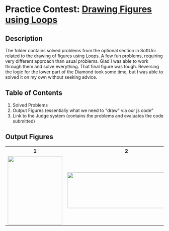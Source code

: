 # Practice Contest: <a href="https://judge.softuni.org/Contests/1851/Drawing-Figures-with-Loops-More-Exercises">Drawing Figures using Loops</a> <br>

## Description <br>
The folder contains solved problems from the optional section in SoftUni related to the drawing of figures using Loops. A few fun problems, requiring very different approach than usual problems. Glad I was able to work through them and solve everything. That final figure was tough. Reversing the logic for the lower part of the Diamond took some time, but I was able to solved it on my own without seeking advice.

## Table of Contents <br>
1. Solved Problems
2. Output Figures (essentially what we need to "draw" via our js code"
3. Link to the Judge system (contains the problems and evaluates the code submitted)

## Output Figures <br>

<html> 
  <table>
    <th> 1 </th>
    <th> 2 </th>
    <th> 3 </th>
    <tr>
      <td><img src="https://i.imgur.com/dVXP9bu.png" width="173" height="218"></td>
      <td><img src="https://i.imgur.com/EFGncsN.png" width="377" height="114"></td>
      <td><img src="https://i.imgur.com/fPYuiPT.png" width="417" height="113"></td>
    </tr>  <!-- row 1 -->
    <tr></tr>  <!-- row 2 -->
    <tr></tr>  <!-- row 3 -->
    <tr></tr>  <!-- row 4 -->
    <tr></tr>  <!-- row 5 -->
  </table>
</html>
